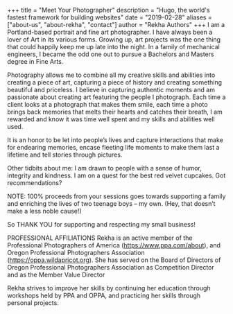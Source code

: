+++
title = "Meet Your Photographer"
description = "Hugo, the world's fastest framework for building websites"
date = "2019-02-28"
aliases = ["about-us", "about-rekha", "contact"]
author = "Rekha Authors"
+++
 I am a Portland-based portrait and fine art photographer. I have always been a lover of Art in its various forms. Growing up, art projects was the one thing that could happily keep me up late into the night. In a family of mechanical engineers, I became the odd one out to pursue a Bachelors and Masters degree in Fine Arts.

Photography allows me to combine all my creative skills and abilities into creating a piece of art, capturing a piece of history and creating something beautiful and priceless. I believe in capturing authentic moments and am passionate about creating art featuring the people I photograph. Each time a client looks at a photograph that makes them smile, each time a photo brings back memories that melts their hearts and catches their breath, I am rewarded and know it was time well spent and my skills and abilities well used.

It is an honor to be let into people’s lives and capture interactions that make for endearing memories, encase fleeting life moments to make them last a lifetime and tell stories through pictures.

Other tidbits about me: I am drawn to people with a sense of humor, integrity and kindness. I am on a quest for the best red velvet cupcakes. Got recommendations?

NOTE: 100% proceeds from your sessions goes towards supporting a family and enriching the lives of two teenage boys – my own. (Hey, that doesn’t make a less noble cause!)

So THANK YOU for supporting and respecting my small business!

PROFESSIONAL AFFILIATIONS
Rekha is an active member of the Professional Photographers of America (https://www.ppa.com/about), and Oregon Professional Photographers Association (https://oppa.wildapricot.org). She has served on the Board of Directors of Oregon Professional Photographers Association as Competition Director and as the Member Value Director

Rekha strives to improve her skills by continuing her education through workshops held by PPA and OPPA, and practicing her skills through personal projects.